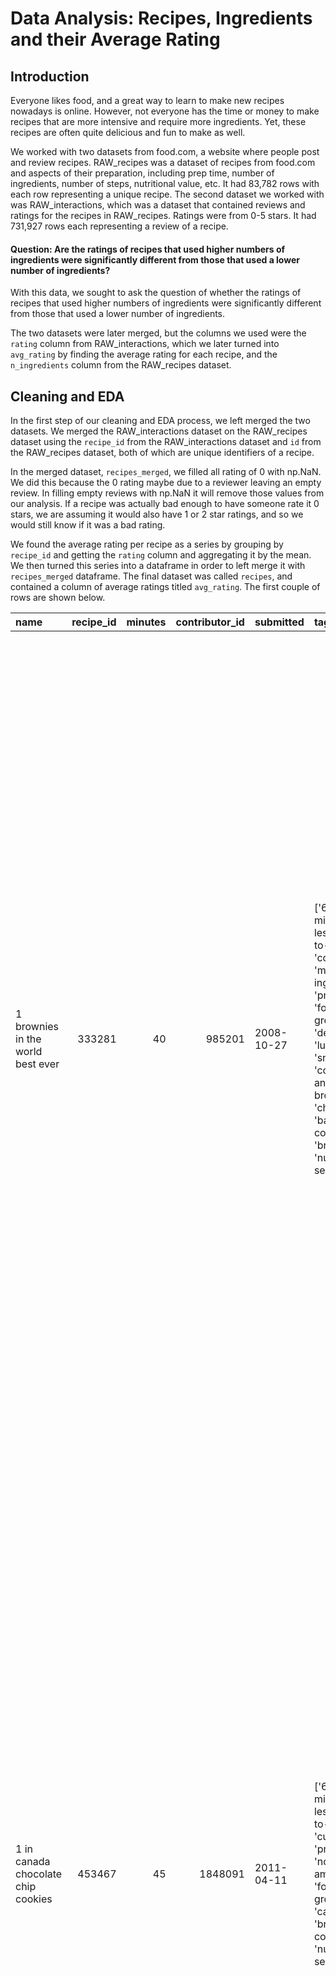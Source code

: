 # Data Analysis: Recipes, Ingredients and their Average Rating

## Introduction 
Everyone likes food, and a great way to learn to make new recipes nowadays is online. However, not everyone has the time or money to make recipes that are more intensive and require more ingredients. Yet, these recipes are often quite delicious and fun to make as well. 

We worked with two datasets from food.com, a website where people post and review recipes. RAW_recipes was a dataset of recipes from food.com and aspects of their preparation, including prep time, number of ingredients, number of steps, nutritional value, etc. It had 83,782 rows with each row representing a unique recipe. The second dataset we worked with was RAW_interactions, which was a dataset that contained reviews and ratings for the recipes in RAW_recipes. Ratings were from 0-5 stars. It had 731,927 rows each representing a review of a recipe. 

#### Question: Are the ratings of recipes that used higher numbers of ingredients were significantly different from those that used a lower number of ingredients?

With this data, we sought to ask the question of whether the ratings of recipes that used higher numbers of ingredients were significantly different from those that used a lower number of ingredients. 

The two datasets were later merged, but the columns we used were the `rating` column from RAW_interactions, which we later turned into `avg_rating` by finding the average rating for each recipe, and the `n_ingredients` column from the RAW_recipes dataset.  

## Cleaning and EDA 
In the first step of our cleaning and EDA process, we left merged the two datasets. We merged the RAW_interactions dataset on the RAW_recipes dataset using the `recipe_id` from the RAW_interactions dataset and `id` from the RAW_recipes dataset, both of which are unique identifiers of a recipe. 

In the merged dataset, `recipes_merged`, we filled all rating of 0 with np.NaN. We did this because the 0 rating maybe due to a reviewer leaving an empty review. In filling empty reviews with np.NaN it will remove those values from our analysis. If a recipe was actually bad enough to have someone rate it 0 stars, we are assuming it would also have 1 or 2 star ratings, and so we would still know if it was a bad rating. 

We found the average rating per recipe as a series by grouping by `recipe_id` and getting the `rating` column and aggregating it by the mean. We then turned this series into a dataframe in order to left merge it with `recipes_merged` dataframe. The final dataset was called `recipes`, and contained a column of average ratings titled `avg_rating`. The first couple of rows are shown below. 

| name                                 |   recipe_id |   minutes |   contributor_id | submitted   | tags                                                                                                                                                                                                                        | nutrition                                    |   n_steps | steps                                                                                                                                                                                                                                                                                                                                                                                                                                                                                                                                                                                                                                                                                                                                                                                                                              | description                                                                                                                                                                                                                                                                                                                                                                       | ingredients                                                                                                                                                                    |   n_ingredients |          user_id | date       |   rating | review                                                                                                                                                                                                                                                                                                                                           |   avg_rating |
|:-------------------------------------|------------:|----------:|-----------------:|:------------|:----------------------------------------------------------------------------------------------------------------------------------------------------------------------------------------------------------------------------|:---------------------------------------------|----------:|:-----------------------------------------------------------------------------------------------------------------------------------------------------------------------------------------------------------------------------------------------------------------------------------------------------------------------------------------------------------------------------------------------------------------------------------------------------------------------------------------------------------------------------------------------------------------------------------------------------------------------------------------------------------------------------------------------------------------------------------------------------------------------------------------------------------------------------------|:----------------------------------------------------------------------------------------------------------------------------------------------------------------------------------------------------------------------------------------------------------------------------------------------------------------------------------------------------------------------------------|:-------------------------------------------------------------------------------------------------------------------------------------------------------------------------------|----------------:|-----------------:|:-----------|---------:|:-------------------------------------------------------------------------------------------------------------------------------------------------------------------------------------------------------------------------------------------------------------------------------------------------------------------------------------------------|-------------:|
| 1 brownies in the world    best ever |      333281 |        40 |           985201 | 2008-10-27  | ['60-minutes-or-less', 'time-to-make', 'course', 'main-ingredient', 'preparation', 'for-large-groups', 'desserts', 'lunch', 'snacks', 'cookies-and-brownies', 'chocolate', 'bar-cookies', 'brownies', 'number-of-servings'] | [138.4, 10.0, 50.0, 3.0, 3.0, 19.0, 6.0]     |        10 | ['heat the oven to 350f and arrange the rack in the middle', 'line an 8-by-8-inch glass baking dish with aluminum foil', 'combine chocolate and butter in a medium saucepan and cook over medium-low heat , stirring frequently , until evenly melted', 'remove from heat and let cool to room temperature', 'combine eggs , sugar , cocoa powder , vanilla extract , espresso , and salt in a large bowl and briefly stir until just evenly incorporated', 'add cooled chocolate and mix until uniform in color', 'add flour and stir until just incorporated', 'transfer batter to the prepared baking dish', 'bake until a tester inserted in the center of the brownies comes out clean , about 25 to 30 minutes', 'remove from the oven and cool completely before cutting']                                                  | these are the most; chocolatey, moist, rich, dense, fudgy, delicious brownies that you'll ever make.....sereiously! there's no doubt that these will be your fav brownies ever for you can add things to them or make them plain.....either way they're pure heaven!                                                                                                              | ['bittersweet chocolate', 'unsalted butter', 'eggs', 'granulated sugar', 'unsweetened cocoa powder', 'vanilla extract', 'brewed espresso', 'kosher salt', 'all-purpose flour'] |               9 | 386585           | 2008-11-19 |        4 | These were pretty good, but took forever to bake.  I would send it ended up being almost an hour!  Even then, the brownies stuck to the foil, and were on the overly moist side and not easy to cut.  They did taste quite rich, though!  Made for My 3 Chefs.                                                                                   |            4 |
| 1 in canada chocolate chip cookies   |      453467 |        45 |          1848091 | 2011-04-11  | ['60-minutes-or-less', 'time-to-make', 'cuisine', 'preparation', 'north-american', 'for-large-groups', 'canadian', 'british-columbian', 'number-of-servings']                                                               | [595.1, 46.0, 211.0, 22.0, 13.0, 51.0, 26.0] |        12 | ['pre-heat oven the 350 degrees f', 'in a mixing bowl , sift together the flours and baking powder', 'set aside', 'in another mixing bowl , blend together the sugars , margarine , and salt until light and fluffy', 'add the eggs , water , and vanilla to the margarine / sugar mixture and mix together until well combined', 'add in the flour mixture to the wet ingredients and blend until combined', 'scrape down the sides of the bowl and add the chocolate chips', 'mix until combined', 'scrape down the sides to the bowl again', 'using an ice cream scoop , scoop evenly rounded balls of dough and place of cookie sheet about 1 - 2 inches apart to allow for spreading during baking', 'bake for 10 - 15 minutes or until golden brown on the outside and soft & chewy in the center', 'serve hot and enjoy !'] | this is the recipe that we use at my school cafeteria for chocolate chip cookies. they must be the best chocolate chip cookies i have ever had! if you don't have margarine or don't like it, then just use butter (softened) instead.                                                                                                                                            | ['white sugar', 'brown sugar', 'salt', 'margarine', 'eggs', 'vanilla', 'water', 'all-purpose flour', 'whole wheat flour', 'baking soda', 'chocolate chips']                    |              11 | 424680           | 2012-01-26 |        5 | Originally I was gonna cut the recipe in half (just the 2 of us here), but then we had a park-wide yard sale, & I made the whole batch & used them as enticements for potential buyers ~ what the hey, a free cookie as delicious as these are, definitely works its magic! Will be making these again, for sure! Thanks for posting the recipe! |            5 |
| 412 broccoli casserole               |      306168 |        40 |            50969 | 2008-05-30  | ['60-minutes-or-less', 'time-to-make', 'course', 'main-ingredient', 'preparation', 'side-dishes', 'vegetables', 'easy', 'beginner-cook', 'broccoli']                                                                        | [194.8, 20.0, 6.0, 32.0, 22.0, 36.0, 3.0]    |         6 | ['preheat oven to 350 degrees', 'spray a 2 quart baking dish with cooking spray , set aside', 'in a large bowl mix together broccoli , soup , one cup of cheese , garlic powder , pepper , salt , milk , 1 cup of french onions , and soy sauce', 'pour into baking dish , sprinkle remaining cheese over top', 'bake for 25 minutes or until cheese is lightly browned', 'sprinkle with rest of french fried onions and bake until onions are browned and cheese is bubbly , about 10 more minutes']                                                                                                                                                                                                                                                                                                                              | since there are already 411 recipes for broccoli casserole posted to "zaar" ,i decided to call this one  #412 broccoli casserole.i don't think there are any like this one in the database. i based this one on the famous "green bean casserole" from campbell's soup. but i think mine is better since i don't like cream of mushroom soup.submitted to "zaar" on may 28th,2008 | ['frozen broccoli cuts', 'cream of chicken soup', 'sharp cheddar cheese', 'garlic powder', 'ground black pepper', 'salt', 'milk', 'soy sauce', 'french-fried onions']          |               9 |  29782           | 2008-12-31 |        5 | This was one of the best broccoli casseroles that I have ever made.  I made my own chicken soup for this recipe. I was a bit worried about the tsp of soy sauce but it gave the casserole the best flavor. YUM!                                                                                                                                  |            5 |
|                                      |             |           |                  |             |                                                                                                                                                                                                                             |                                              |           |                                                                                                                                                                                                                                                                                                                                                                                                                                                                                                                                                                                                                                                                                                                                                                                                                                    |                                                                                                                                                                                                                                                                                                                                                                                   |                                                                                                                                                                                |                 |                  |            |          | The photos you took (shapeweaver) inspired me to make this recipe and it actually does look just like them when it comes out of the oven.                                                                                                                                                                                                        |              |
|                                      |             |           |                  |             |                                                                                                                                                                                                                             |                                              |           |                                                                                                                                                                                                                                                                                                                                                                                                                                                                                                                                                                                                                                                                                                                                                                                                                                    |                                                                                                                                                                                                                                                                                                                                                                                   |                                                                                                                                                                                |                 |                  |            |          | Thanks so much for sharing your recipe shapeweaver. It was wonderful!  Going into my family's favorite Zaar cookbook :)                                                                                                                                                                                                                          |              |
| 412 broccoli casserole               |      306168 |        40 |            50969 | 2008-05-30  | ['60-minutes-or-less', 'time-to-make', 'course', 'main-ingredient', 'preparation', 'side-dishes', 'vegetables', 'easy', 'beginner-cook', 'broccoli']                                                                        | [194.8, 20.0, 6.0, 32.0, 22.0, 36.0, 3.0]    |         6 | ['preheat oven to 350 degrees', 'spray a 2 quart baking dish with cooking spray , set aside', 'in a large bowl mix together broccoli , soup , one cup of cheese , garlic powder , pepper , salt , milk , 1 cup of french onions , and soy sauce', 'pour into baking dish , sprinkle remaining cheese over top', 'bake for 25 minutes or until cheese is lightly browned', 'sprinkle with rest of french fried onions and bake until onions are browned and cheese is bubbly , about 10 more minutes']                                                                                                                                                                                                                                                                                                                              | since there are already 411 recipes for broccoli casserole posted to "zaar" ,i decided to call this one  #412 broccoli casserole.i don't think there are any like this one in the database. i based this one on the famous "green bean casserole" from campbell's soup. but i think mine is better since i don't like cream of mushroom soup.submitted to "zaar" on may 28th,2008 | ['frozen broccoli cuts', 'cream of chicken soup', 'sharp cheddar cheese', 'garlic powder', 'ground black pepper', 'salt', 'milk', 'soy sauce', 'french-fried onions']          |               9 |      1.19628e+06 | 2009-04-13 |        5 | I made this for my son's first birthday party this weekend. Our guests INHALED it! Everyone kept saying how delicious it was. I was I could have gotten to try it.                                                                                                                                                                               |            5 |
| 412 broccoli casserole               |      306168 |        40 |            50969 | 2008-05-30  | ['60-minutes-or-less', 'time-to-make', 'course', 'main-ingredient', 'preparation', 'side-dishes', 'vegetables', 'easy', 'beginner-cook', 'broccoli']                                                                        | [194.8, 20.0, 6.0, 32.0, 22.0, 36.0, 3.0]    |         6 | ['preheat oven to 350 degrees', 'spray a 2 quart baking dish with cooking spray , set aside', 'in a large bowl mix together broccoli , soup , one cup of cheese , garlic powder , pepper , salt , milk , 1 cup of french onions , and soy sauce', 'pour into baking dish , sprinkle remaining cheese over top', 'bake for 25 minutes or until cheese is lightly browned', 'sprinkle with rest of french fried onions and bake until onions are browned and cheese is bubbly , about 10 more minutes']                                                                                                                                                                                                                                                                                                                              | since there are already 411 recipes for broccoli casserole posted to "zaar" ,i decided to call this one  #412 broccoli casserole.i don't think there are any like this one in the database. i based this one on the famous "green bean casserole" from campbell's soup. but i think mine is better since i don't like cream of mushroom soup.submitted to "zaar" on may 28th,2008 | ['frozen broccoli cuts', 'cream of chicken soup', 'sharp cheddar cheese', 'garlic powder', 'ground black pepper', 'salt', 'milk', 'soy sauce', 'french-fried onions']          |               9 | 768828           | 2013-08-02 |        5 | Loved this.  Be sure to completely thaw the broccoli.  I didn&#039;t and it didn&#039;t get done in time specified.  Just cooked it a little longer though and it was perfect.  Thanks Chef.                                                                                                                                                     |            5 |

We then checked the data types of the `n_ingredients` and `rating` columns. The `n_ingredients` columns is of integer data type and the `rating` column is of float data type. 

### Univariate Analysis of `n_ingredients` and `avg_rating`

First we started by looking at the descriptive statistics of `n_ingredients`, this is shown below. The mean is 9.21 ingredients, the minimum is 1 ingredient and the maximum is 37 ingredients. 

|       |   n_ingredients |
|:------|----------------:|
| count |     83782       |
| mean  |         9.21402 |
| std   |         3.83046 |
| min   |         1       |
| 25%   |         6       |
| 50%   |         9       |
| 75%   |        12       |
| max   |        37       |

We then plotted the histogram for the distribution of `n_ingredients`. This is shown below. 

<iframe src="assets/n_ingredients_hist.html" width=800 height=600 frameBorder=0></iframe>

The distribution of `n_ingredients` is shown above. It is slightly right skewed, but is approximately normally distributed. 

Next, we examined the distribution of `avg_rating`. The descriptive statistics are shown in the table below. 

|       |   avg_rating |
|:------|-------------:|
| count | 81173        |
| mean  |     4.62536  |
| std   |     0.640763 |
| min   |     1        |
| 25%   |     4.5      |
| 50%   |     5        |
| 75%   |     5        |
| max   |     5        |

The mean of `avg_rating` was 4.63 stars with the minimum average rating being 1 star, and the maximum being 5 stars.
Next, we plotted the distribution of this variable as a histogram.

<iframe src="assets/avg_rating_hist.html" width=800 height=600 frameBorder=0></iframe>

From the histogram of average ratings we observe that most dishes are highly rated, with the peak of the histogram being at a rating of 5.

### Bivariate Analysis

Next, we conducted a bivariate analysis of `n_ingredients` and `avg_rating`. In order to do this, we created a scatterplot, where the x-axis was number of ingredients and the y-axis was the average rating. 

This plot is shown below. 

<iframe src="assets/scatter.html" width=800 height=600 frameBorder=0></iframe>

From the scatterplot above, we can observe that recipes with less ingredients seem to have more high ratings. However, this might also be because there are more data between 5-20 ingredients than beyond that point. Hypothesis tests will need to be done to conclude whether recipes with lower or higher ingredients get higher ratings.

### Interesting Aggregates -- Pivot Table

Next, we examined interesting aggregates in the data. Namely, we created a pivot table by categorizing `n_ingredients` and `avg_rating` to get two categorical variables for the pivot table, and saving these categories in columns called `ing_size_label` and `rating_category`. For `n_ingredients`, we categorized recipes with less than or equal to 9 ingredients as 'low' and more than 9 to be 'high' as their `ing_size_label`. For `avg_rating`, we categorized each recipe according to the range of its average rating. For example, if a recipe had an average rating of 3.5 stars, it had a value of '3 to 4 star rating' in the `rating_category` column. 

The first two rows of the new `recipes` dataframe with these additions is shown below.

| name                                 |   recipe_id |   minutes |   contributor_id | submitted   | tags                                                                                                                                                                                                                        | nutrition                                    |   n_steps | steps                                                                                                                                                                                                                                                                                                                                                                                                                                                                                                                                                                                                                                                                                                                                                                                                                              | description                                                                                                                                                                                                                                                          | ingredients                                                                                                                                                                    |   n_ingredients |   user_id | date       |   rating | review                                                                                                                                                                                                                                                                                                                                           |   avg_rating | ing_size_label   | rating_categories   |
|:-------------------------------------|------------:|----------:|-----------------:|:------------|:----------------------------------------------------------------------------------------------------------------------------------------------------------------------------------------------------------------------------|:---------------------------------------------|----------:|:-----------------------------------------------------------------------------------------------------------------------------------------------------------------------------------------------------------------------------------------------------------------------------------------------------------------------------------------------------------------------------------------------------------------------------------------------------------------------------------------------------------------------------------------------------------------------------------------------------------------------------------------------------------------------------------------------------------------------------------------------------------------------------------------------------------------------------------|:---------------------------------------------------------------------------------------------------------------------------------------------------------------------------------------------------------------------------------------------------------------------|:-------------------------------------------------------------------------------------------------------------------------------------------------------------------------------|----------------:|----------:|:-----------|---------:|:-------------------------------------------------------------------------------------------------------------------------------------------------------------------------------------------------------------------------------------------------------------------------------------------------------------------------------------------------|-------------:|:-----------------|:--------------------|
| 1 brownies in the world    best ever |      333281 |        40 |           985201 | 2008-10-27  | ['60-minutes-or-less', 'time-to-make', 'course', 'main-ingredient', 'preparation', 'for-large-groups', 'desserts', 'lunch', 'snacks', 'cookies-and-brownies', 'chocolate', 'bar-cookies', 'brownies', 'number-of-servings'] | [138.4, 10.0, 50.0, 3.0, 3.0, 19.0, 6.0]     |        10 | ['heat the oven to 350f and arrange the rack in the middle', 'line an 8-by-8-inch glass baking dish with aluminum foil', 'combine chocolate and butter in a medium saucepan and cook over medium-low heat , stirring frequently , until evenly melted', 'remove from heat and let cool to room temperature', 'combine eggs , sugar , cocoa powder , vanilla extract , espresso , and salt in a large bowl and briefly stir until just evenly incorporated', 'add cooled chocolate and mix until uniform in color', 'add flour and stir until just incorporated', 'transfer batter to the prepared baking dish', 'bake until a tester inserted in the center of the brownies comes out clean , about 25 to 30 minutes', 'remove from the oven and cool completely before cutting']                                                  | these are the most; chocolatey, moist, rich, dense, fudgy, delicious brownies that you'll ever make.....sereiously! there's no doubt that these will be your fav brownies ever for you can add things to them or make them plain.....either way they're pure heaven! | ['bittersweet chocolate', 'unsalted butter', 'eggs', 'granulated sugar', 'unsweetened cocoa powder', 'vanilla extract', 'brewed espresso', 'kosher salt', 'all-purpose flour'] |               9 |    386585 | 2008-11-19 |        4 | These were pretty good, but took forever to bake.  I would send it ended up being almost an hour!  Even then, the brownies stuck to the foil, and were on the overly moist side and not easy to cut.  They did taste quite rich, though!  Made for My 3 Chefs.                                                                                   |            4 | low              | 3 to 4 star rating  |
| 1 in canada chocolate chip cookies   |      453467 |        45 |          1848091 | 2011-04-11  | ['60-minutes-or-less', 'time-to-make', 'cuisine', 'preparation', 'north-american', 'for-large-groups', 'canadian', 'british-columbian', 'number-of-servings']                                                               | [595.1, 46.0, 211.0, 22.0, 13.0, 51.0, 26.0] |        12 | ['pre-heat oven the 350 degrees f', 'in a mixing bowl , sift together the flours and baking powder', 'set aside', 'in another mixing bowl , blend together the sugars , margarine , and salt until light and fluffy', 'add the eggs , water , and vanilla to the margarine / sugar mixture and mix together until well combined', 'add in the flour mixture to the wet ingredients and blend until combined', 'scrape down the sides of the bowl and add the chocolate chips', 'mix until combined', 'scrape down the sides to the bowl again', 'using an ice cream scoop , scoop evenly rounded balls of dough and place of cookie sheet about 1 - 2 inches apart to allow for spreading during baking', 'bake for 10 - 15 minutes or until golden brown on the outside and soft & chewy in the center', 'serve hot and enjoy !'] | this is the recipe that we use at my school cafeteria for chocolate chip cookies. they must be the best chocolate chip cookies i have ever had! if you don't have margarine or don't like it, then just use butter (softened) instead.                               | ['white sugar', 'brown sugar', 'salt', 'margarine', 'eggs', 'vanilla', 'water', 'all-purpose flour', 'whole wheat flour', 'baking soda', 'chocolate chips']                    |              11 |    424680 | 2012-01-26 |        5 | Originally I was gonna cut the recipe in half (just the 2 of us here), but then we had a park-wide yard sale, & I made the whole batch & used them as enticements for potential buyers ~ what the hey, a free cookie as delicious as these are, definitely works its magic! Will be making these again, for sure! Thanks for posting the recipe! |            5 | high             | 4 to 5 star rating  |

We then created a pivot table indexed by the `ing_size_label` i.e. whether it had a low or high number of ingredients and the rating category. We aggregated it by the count function and the values were the numbers of reviews within each category. The pivot table is shown below. 

| ing_size_label   |   1 star or less |   1 to 2 star rating |   2 to 3 star rating |   3 to 4 star rating |   4 to 5 star rating |
|:-----------------|-----------------:|---------------------:|---------------------:|---------------------:|---------------------:|
| high             |              292 |                  327 |                 1641 |                 9975 |                82594 |
| low              |              405 |                  462 |                 2328 |                13432 |               120196 |

For example, the number of reviews that were 1 star or less for recipes that had a high number of ingredients was 292. From this pivot table, we can see that recipes with lower number of ingredients had more 4 to 5 star reviews as compared to recipes with higher number of ingredients. This could also be because there were more reviews for recipes with lower ingredients than for recipes with higher ingredients. 

## Assessment of Missingness

### NMAR
We believe that the `rating` column has potential to be NMAR. This is because we observed that there were many more higher ratings than lower ratings. This could be because people are more likely to review recipes if they actually liked the recipes and people might also be less likely to leave a negative review publicly. For these reasons the missingness of the data could depend on the data itself. 

### Finding dependency of columns 
First we evaluated the missingness within each column of the dataset. 

|                   |     0 |
|:------------------|------:|
| name              |     1 |
| recipe_id         |     0 |
| minutes           |     0 |
| contributor_id    |     0 |
| submitted         |     0 |
| tags              |     0 |
| nutrition         |     0 |
| n_steps           |     0 |
| steps             |     0 |
| description       |   114 |
| ingredients       |     0 |
| n_ingredients     |     0 |
| user_id           |     1 |
| date              |     1 |
| rating            | 15036 |
| review            |    58 |
| avg_rating        |  2777 |
| ing_size_label    |     0 |
| rating_categories |     0 |

It seems like the column with the most missing data is `rating`. We can check its dependency on other columns using a permutation test. A good test statistic to use would be the absolute difference of means.

We defined a function for running a permutation test on the missing data. 

First, we checked whether the missingness of `rating` depended on `n_ingredients`. After running the permutation test we got a p-value of 0.0, which indicated that the missingness of `rating` does depend on `n_ingredients`. 

<iframe src="assets/n_ing_missing.html" width=800 height=600 frameBorder=0></iframe>

From the results of the permutation test, we reject the null hypothesis that there is no relationship between the missingness of `rating` and `n_ingredients` column. We can conclude that `rating` seems to be MAR with respect to `n_ingredients`. The red line above indicates the observed test statistic of 0.16, which is clearly far beyond any of the simulated stats. 

Next, we checked the relationship between the missingness of `rating` and `minutes` column, which is the preparation time for each recipe.  

<iframe src="assets/minutes_missing.html" width=800 height=600 frameBorder=0></iframe>

From the permutation test and figure above, we fail to reject the null hypothesis that the missingness of `rating` does not depend on `minutes`. That is, the missingness of `rating` does not depend on the values of the `minutes` column. We got a p-value of around 0.13, which is greater than 0.05. Clearly, our observed test stat (red line) falls in the range of the simulated test stats.

## Hypothesis Testing

Null Hypothesis: There is no significant difference in average rating between recipes that have a lower number of ingredients vs a higher number of ingredients. 

Alternate: There is a significant difference in average rating between recipes that have a lower number of ingredients vs a higher number of ingredients. 

We conducted this hypothesis test using permutation. That is, we created a separate dataframe that just had the columns we wanted -- `recipe_id`, `avg_rating` and the `ing_size_label` which represented whether a recipe used a low or high number of ingredients. We also dropped duplicate rows, so each row represented a single recipe. We called this dataframe `hyp_df`, and a few rows are shown below. 

|    |   recipe_id |   avg_rating | ing_size_label   | ing_size_label_shuffled   |
|---:|------------:|-------------:|:-----------------|:--------------------------|
|  0 |      333281 |            4 | low              | low                       |
|  1 |      453467 |            5 | high             | high                      |
|  2 |      306168 |            5 | low              | high                      |

We conducted the permutation test by permuting the `ing_size_label` column. First, we calculated our observed test statistic. Our test statistic of choice was the absolute difference of means. Then, we permuted the `ing_size_label` column and calculated simulated test statistics under the null. Finally, we calculated the proportion of these simulated statistics that were greater than the observed test statistic, and this was the p-value. A figure showing our simulated test statistics, and our observed test statistic is shown below.

<iframe src="assets/hyp_test.html" width=800 height=600 frameBorder=0></iframe>

From the p-value and the graph above, we fail to reject the null hypothesis that there is no significant difference in average rating between recipes with less ingredients or more ingredients. This is because the p-value was 0.3797, which is much higher than the threshold of 0.05. From the graph, we can see that our observed test statistic (red line) is within the bounds of simulated test statistics as well. 

## Conclusion 

Intially we asked the question, of whether the ratings of recipes that used higher numbers of ingredients were significantly different from those that used a lower number of ingredients. Through our data analysis, we were able to conclude that there seems to be no significant difference between the average ratings of recipes with high number of ingredients and low number of ingredients. This could be because the tastiness of the recipe matters more than the number of ingredients used!